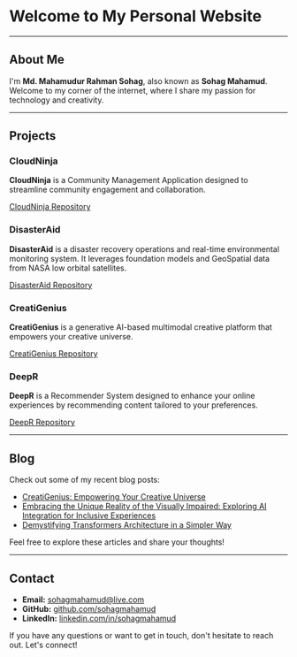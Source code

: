 # Welcome to My Personal Website

---

## About Me

I'm **Md. Mahamudur Rahman Sohag**, also known as **Sohag Mahamud**. Welcome to my corner of the internet, where I share my passion for technology and creativity.

---

## Projects

### CloudNinja

**CloudNinja** is a Community Management Application designed to streamline community engagement and collaboration.

[CloudNinja Repository](https://github.com/cloudcampbd/cloudninja)

### DisasterAid

**DisasterAid** is a disaster recovery operations and real-time environmental monitoring system. It leverages foundation models and GeoSpatial data from NASA low orbital satellites.

[DisasterAid Repository](https://github.com/sohagmahamud/disaster-aid)

### CreatiGenius

**CreatiGenius** is a generative AI-based multimodal creative platform that empowers your creative universe.

[CreatiGenius Repository](https://github.com/sohagmahamud/CreatiGenius)

### DeepR

**DeepR** is a Recommender System designed to enhance your online experiences by recommending content tailored to your preferences.

[DeepR Repository](https://github.com/sohagmahamud/DeepR)

---

## Blog

Check out some of my recent blog posts:

- [CreatiGenius: Empowering Your Creative Universe](https://dev.to/sohagmahamud/creatigenius-empowering-your-creative-universe-364n)
- [Embracing the Unique Reality of the Visually Impaired: Exploring AI Integration for Inclusive Experiences](https://dev.to/sohagmahamud/embracing-the-unique-reality-of-the-visually-impaired-exploring-ai-integration-for-inclusive-experiences-2eo7)
- [Demystifying Transformers Architecture in a Simpler Way](https://dev.to/sohagmahamud/demystifying-transformers-architecture-in-a-simpler-way-1png)

Feel free to explore these articles and share your thoughts!

---

## Contact

- **Email:** [sohagmahamud@live.com](mailto:sohagmahamud@live.com)
- **GitHub:** [github.com/sohagmahamud](https://github.com/sohagmahamud)
- **LinkedIn:** [linkedin.com/in/sohagmahamud](https://linkedin.com/in/sohagmahamud)

If you have any questions or want to get in touch, don't hesitate to reach out. Let's connect!
